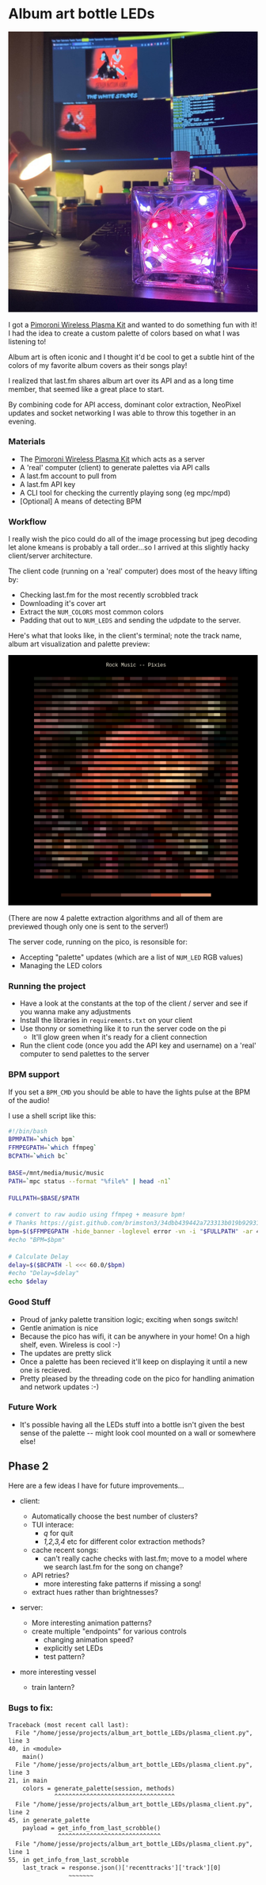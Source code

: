 # Album art bottle LEDs

![Picture of project on desk](docs/hero.jpeg)

I got a [Pimoroni Wireless Plasma Kit](https://shop.pimoroni.com/products/wireless-plasma-kit?variant=40372594704467) and wanted to do something fun with it!  I had the idea to create a custom palette of colors based on what I was listening to!

Album art is often iconic and I thought it'd be cool to get a subtle hint of the colors of my favorite album covers as their songs play!

I realized that last.fm shares album art over its API and as a long time member, that seemed like a great place to start.

By combining code for API access, dominant color extraction, NeoPixel updates and socket networking I was able to throw this together in an evening.

### Materials
* The [Pimoroni Wireless Plasma Kit](https://shop.pimoroni.com/products/wireless-plasma-kit?variant=40372594704467) which acts as a server
* A 'real' computer (client) to generate palettes via API calls
* A last.fm account to pull from
* A last.fm API key
* A CLI tool for checking the currently playing song (eg mpc/mpd)
* [Optional] A means of detecting BPM

### Workflow

I really wish the pico could do all of the image processing but jpeg decoding let alone kmeans is probably a tall order...so I arrived at this slightly hacky client/server architecture.

The client code (running on a 'real' computer) does most of the heavy lifting by:
* Checking last.fm for the most recently scrobbled track
* Downloading it's cover art
* Extract the `NUM_COLORS` most common colors
* Padding that out to `NUM_LEDS` and sending the udpdate to the server.

Here's what that looks like, in the client's terminal; note the track name, album art visualization and palette preview:

![Picture of the visualization in terminal](docs/palette.png)

(There are now 4 palette extraction algorithms and all of them are previewed though only one is sent to the server!)

The server code, running on the pico, is resonsible for:
* Accepting "palette" updates (which are a list of `NUM_LED` RGB values)
* Managing the LED colors

### Running the project
* Have a look at the constants at the top of the client / server and see if you wanna make any adjustments
* Install the libraries in `requirements.txt` on your client
* Use thonny or something like it to run the server code on the pi
	* It'll glow green when it's ready for a client connection
* Run the client code (once you add the API key and username) on a 'real' computer to send palettes to the server

### BPM support
If you set a `BPM_CMD` you should be able to have the lights pulse at the BPM of the audio!

I use a shell script like this:
```bash
#!/bin/bash
BPMPATH=`which bpm`
FFMPEGPATH=`which ffmpeg`
BCPATH=`which bc`

BASE=/mnt/media/music/music
PATH=`mpc status --format "%file%" | head -n1`

FULLPATH=$BASE/$PATH

# convert to raw audio using ffmpeg + measure bpm!
# Thanks https://gist.github.com/brimston3/34dbb439442a723313b019b92931887b !
bpm=$($FFMPEGPATH -hide_banner -loglevel error -vn -i "$FULLPATH" -ar 44100 -ac 1 -f f32le pipe:1 | $BPMPATH)
#echo "BPM=$bpm"

# Calculate Delay
delay=$($BCPATH -l <<< 60.0/$bpm)
#echo "Delay=$delay"
echo $delay
```

### Good Stuff
* Proud of janky palette transition logic; exciting when songs switch!
* Gentle animation is nice
* Because the pico has wifi, it can be anywhere in your home!  On a high shelf, even.  Wireless is cool :-)
* The updates are pretty slick
* Once a palette has been recieved it'll keep on displaying it until a new one is recieved.
* Pretty pleased by the threading code on the pico for handling animation and network updates :-)

### Future Work
* It's possible having all the LEDs stuff into a bottle isn't given the best sense of the palette -- might look cool mounted on a wall or somewhere else!

## Phase 2

Here are a few ideas I have for future improvements...

* client:
    * Automatically choose the best number of clusters?
    * TUI interace:
        * *q* for quit
        * *1,2,3,4* etc for different color extraction methods?
    * cache recent songs:
        * can't really cache checks with last.fm; move to a model where we search last.fm for the song on change?
    * API retries?
		* more interesting fake patterns if missing a song!
    * extract hues rather than brightnesses?

* server:
    * More interesting animation patterns?
	* create multiple "endpoints" for various controls
		* changing animation speed?
		* explicitly set LEDs
		* test pattern?

* more interesting vessel
   * train lantern?

### Bugs to fix:
```
Traceback (most recent call last):
  File "/home/jesse/projects/album_art_bottle_LEDs/plasma_client.py", line 3
40, in <module>
    main()
  File "/home/jesse/projects/album_art_bottle_LEDs/plasma_client.py", line 3
21, in main
    colors = generate_palette(session, methods)
             ^^^^^^^^^^^^^^^^^^^^^^^^^^^^^^^^^^
  File "/home/jesse/projects/album_art_bottle_LEDs/plasma_client.py", line 2
45, in generate_palette
    payload = get_info_from_last_scrobble()
              ^^^^^^^^^^^^^^^^^^^^^^^^^^^^^
  File "/home/jesse/projects/album_art_bottle_LEDs/plasma_client.py", line 1
55, in get_info_from_last_scrobble
    last_track = response.json()['recenttracks']['track'][0]
                 ~~~~~~~
```
